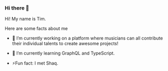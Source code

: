 ### Hi there 👋

<!--
**tbutler1132/tbutler1132** is a ✨ _special_ ✨ repository because its `README.md` (this file) appears on your GitHub profile.

Here are some ideas to get you started:

- 🔭 I’m currently working on ...
- 🌱 I’m currently learning ...
- 👯 I’m looking to collaborate on ...
- 🤔 I’m looking for help with ...
- 💬 Ask me about ...
- 📫 How to reach me: ...
- 😄 Pronouns: ...
- ⚡ Fun fact: ...
-->

Hi! My name is Tim.

Here are some facts about me

- 🔭 I’m currently working on a platform where musicians can all contribute their individual talents to create awesome projects!

- 🌱 I’m currently learning GraphQL and TypeScript.

- ⚡Fun fact: I met Shaq. 
